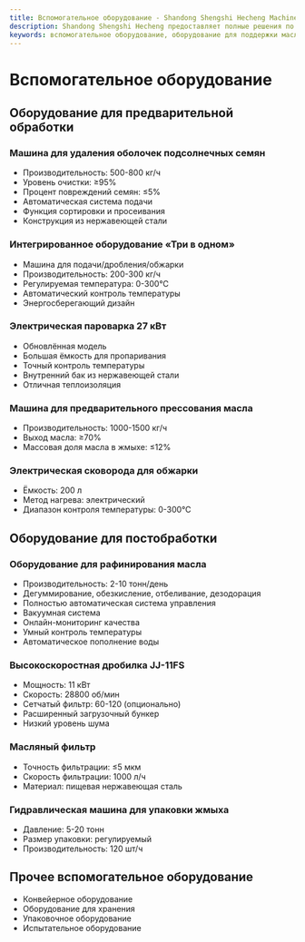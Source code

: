 ```yaml
---
title: Вспомогательное оборудование - Shandong Shengshi Hecheng Machinery Co., Ltd.
description: Shandong Shengshi Hecheng предоставляет полные решения по вспомогательному оборудованию для маслопрессов, включая оборудование для предварительной обработки, постобработки, дробилки, масляные фильтры и др., обеспечивая эффективную работу производственных линий переработки масличных семян.
keywords: вспомогательное оборудование, оборудование для поддержки маслопрессов, оборудование для предварительной обработки, оборудование для постобработки, дробилка, масляный фильтр, пароварка, сковорода, оборудование для переработки масличных семян, поддержка маслопрессов, оборудование для производственной линии маслопрессов, вспомогательное оборудование для переработки масличных семян
---
```


# Вспомогательное оборудование

## Оборудование для предварительной обработки

### Машина для удаления оболочек подсолнечных семян
- Производительность: 500-800 кг/ч  
- Уровень очистки: ≥95%  
- Процент повреждений семян: ≤5%  
- Автоматическая система подачи  
- Функция сортировки и просеивания  
- Конструкция из нержавеющей стали  

### Интегрированное оборудование «Три в одном»
- Машина для подачи/дробления/обжарки  
- Производительность: 200-300 кг/ч  
- Регулируемая температура: 0-300℃  
- Автоматический контроль температуры  
- Энергосберегающий дизайн  

### Электрическая пароварка 27 кВт
- Обновлённая модель  
- Большая ёмкость для пропаривания  
- Точный контроль температуры  
- Внутренний бак из нержавеющей стали  
- Отличная теплоизоляция  

### Машина для предварительного прессования масла
- Производительность: 1000-1500 кг/ч  
- Выход масла: ≥70%  
- Массовая доля масла в жмыхе: ≤12%  

### Электрическая сковорода для обжарки
- Ёмкость: 200 л  
- Метод нагрева: электрический  
- Диапазон контроля температуры: 0-300℃  

## Оборудование для постобработки

### Оборудование для рафинирования масла
- Производительность: 2-10 тонн/день  
- Дегуммирование, обезкисление, отбеливание, дезодорация  
- Полностью автоматическая система управления  
- Вакуумная система  
- Онлайн-мониторинг качества  
- Умный контроль температуры  
- Автоматическое пополнение воды  

### Высокоскоростная дробилка JJ-11FS
- Мощность: 11 кВт  
- Скорость: 28800 об/мин  
- Сетчатый фильтр: 60-120 (опционально)  
- Расширенный загрузочный бункер  
- Низкий уровень шума  

### Масляный фильтр
- Точность фильтрации: ≤5 мкм  
- Скорость фильтрации: 1000 л/ч  
- Материал: пищевая нержавеющая сталь  

### Гидравлическая машина для упаковки жмыха
- Давление: 5-20 тонн  
- Размер упаковки: регулируемый  
- Производительность: 120 шт/ч  

## Прочее вспомогательное оборудование

- Конвейерное оборудование  
- Оборудование для хранения  
- Упаковочное оборудование  
- Испытательное оборудование